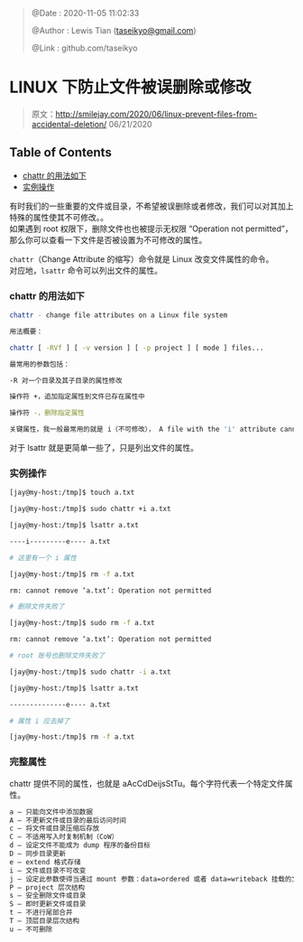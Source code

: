 > @Date    : 2020-11-05 11:02:33
>
> @Author  : Lewis Tian (taseikyo@gmail.com)
>
> @Link    : github.com/taseikyo

# LINUX 下防止文件被误删除或修改

> 原文：http://smilejay.com/2020/06/linux-prevent-files-from-accidental-deletion/ 06/21/2020

## Table of Contents

- [chattr 的用法如下](#chattr-的用法如下)
- [实例操作](#实例操作)

有时我们的一些重要的文件或目录，不希望被误删除或者修改，我们可以对其加上特殊的属性使其不可修改。。  
如果遇到 root 权限下，删除文件也也被提示无权限 “Operation not permitted”，那么你可以查看一下文件是否被设置为不可修改的属性。

`chattr`（Change Attribute 的缩写）命令就是 Linux 改变文件属性的命令。  
对应地，`lsattr` 命令可以列出文件的属性。

### chattr 的用法如下

```Bash
chattr - change file attributes on a Linux file system

用法概要：

chattr [ -RVf ] [ -v version ] [ -p project ] [ mode ] files...

最常用的参数包括：

-R 对一个目录及其子目录的属性修改

操作符 +，追加指定属性到文件已存在属性中

操作符 -，删除指定属性

关键属性，我一般最常用的就是 i（不可修改）， A file with the 'i' attribute cannot be modified。
```

对于 lsattr 就是更简单一些了，只是列出文件的属性。

### 实例操作

```Bash
[jay@my-host:/tmp]$ touch a.txt

[jay@my-host:/tmp]$ sudo chattr +i a.txt

[jay@my-host:/tmp]$ lsattr a.txt

----i---------e---- a.txt

# 这里有一个 i 属性

[jay@my-host:/tmp]$ rm -f a.txt

rm: cannot remove ‘a.txt’: Operation not permitted

# 删除文件失败了

[jay@my-host:/tmp]$ sudo rm -f a.txt

rm: cannot remove ‘a.txt’: Operation not permitted

# root 账号也删除文件失败了

[jay@my-host:/tmp]$ sudo chattr -i a.txt

[jay@my-host:/tmp]$ lsattr a.txt

--------------e---- a.txt

# 属性 i 应去掉了

[jay@my-host:/tmp]$ rm -f a.txt
```

### 完整属性

chattr 提供不同的属性，也就是 aAcCdDeijsStTu。每个字符代表一个特定文件属性。

```Bash
a – 只能向文件中添加数据
A – 不更新文件或目录的最后访问时间
c – 将文件或目录压缩后存放
C – 不适用写入时复制机制（CoW）
d – 设定文件不能成为 dump 程序的备份目标
D – 同步目录更新
e – extend 格式存储
i – 文件或目录不可改变
j – 设定此参数使得当通过 mount 参数：data=ordered 或者 data=writeback 挂载的文件系统，文件在写入时会先被记录在日志中
P – project 层次结构
s – 安全删除文件或目录
S – 即时更新文件或目录
t – 不进行尾部合并
T – 顶层目录层次结构
u – 不可删除
```
